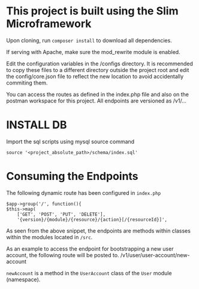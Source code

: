 # This project is built using the Slim Microframework

Upon cloning, run `composer install` to download all dependencies.

If serving with Apache, make sure the mod_rewrite module is enabled.

Edit the configuration variables in the /configs directory. It is recommended
to copy these files to a different directory outside the project root and edit the config/core.json
file to reflect the new location to avoid accidentally commiting them.

You can access the routes as defined in the index.php file and also on the postman workspace for this project.
All endpoints are versioned as /v1/... 

# INSTALL DB

Import the sql scripts using mysql source command

    source '<project_absolute_path>/schema/index.sql'

# Consuming the Endpoints

The following dynamic route has been configured in `index.php` 

    $app->group('/', function(){
	$this->map(
		['GET', 'POST', 'PUT', 'DELETE'],
		'{version}/{module}/{resource}/{action}[/{resourceId}]',

As seen from the above snippet, the endpoints are methods within classes within
the modules located in `/src`.

As an example to access the endpoint for bootstrapping a new user account, the following
route will be posted to.
    /v1/user/user-account/new-account

`newAccount` is a method in the `UserAccount` class of the `User` module (namespace).